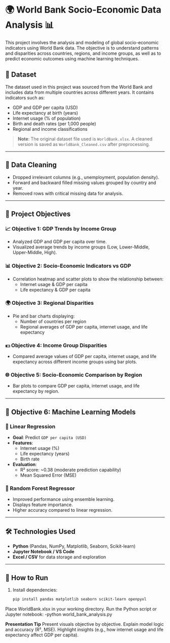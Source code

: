 # 🌍 World Bank Socio-Economic Data Analysis 📊

This project involves the analysis and modeling of global socio-economic indicators using World Bank data. The objective is to understand patterns and disparities across countries, regions, and income groups, as well as to predict economic outcomes using machine learning techniques.

## 📁 Dataset

The dataset used in this project was sourced from the World Bank and includes data from multiple countries across different years. It contains indicators such as:

- GDP and GDP per capita (USD)
- Life expectancy at birth (years)
- Internet usage (% of population)
- Birth and death rates (per 1,000 people)
- Regional and income classifications

> **Note**: The original dataset file used is `WorldBank.xlsx`. A cleaned version is saved as `WorldBank_Cleaned.csv` after preprocessing.

---

## 🧹 Data Cleaning

- Dropped irrelevant columns (e.g., unemployment, population density).
- Forward and backward filled missing values grouped by country and year.
- Removed rows with critical missing data for analysis.

---

## 🎯 Project Objectives

### 📈 Objective 1: GDP Trends by Income Group

- Analyzed GDP and GDP per capita over time.
- Visualized average trends by income groups (Low, Lower-Middle, Upper-Middle, High).

### 📊 Objective 2: Socio-Economic Indicators vs GDP

- Correlation heatmap and scatter plots to show the relationship between:
  - Internet usage & GDP per capita
  - Life expectancy & GDP per capita

### 🌍 Objective 3: Regional Disparities

- Pie and bar charts displaying:
  - Number of countries per region
  - Regional averages of GDP per capita, internet usage, and life expectancy

### 💵 Objective 4: Income Group Disparities

- Compared average values of GDP per capita, internet usage, and life expectancy across different income groups using bar plots.

### 🌐 Objective 5: Socio-Economic Comparison by Region

- Bar plots to compare GDP per capita, internet usage, and life expectancy by region.

---

## 🤖 Objective 6: Machine Learning Models

### 🔢 Linear Regression

- **Goal**: Predict `GDP per capita (USD)`
- **Features**: 
  - Internet usage (%)
  - Life expectancy (years)
  - Birth rate
- **Evaluation**:
  - R² score: ~0.38 (moderate prediction capability)
  - Mean Squared Error (MSE)

### 🌲 Random Forest Regressor

- Improved performance using ensemble learning.
- Displays feature importance.
- Higher accuracy compared to linear regression.

---

## 🛠 Technologies Used

- **Python** (Pandas, NumPy, Matplotlib, Seaborn, Scikit-learn)
- **Jupyter Notebook / VS Code**
- **Excel / CSV** for data storage and exploration

---

## 📌 How to Run

1. Install dependencies:
   ```bash
   pip install pandas matplotlib seaborn scikit-learn openpyxl

Place WorldBank.xlsx in your working directory.
Run the Python script or Jupyter notebook:
  -python world_bank_analysis.py

**Presentation Tip**
Present visuals objective by objective.
Explain model logic and accuracy (R², MSE).
Highlight insights (e.g., how internet usage and life expectancy affect GDP per capita).

